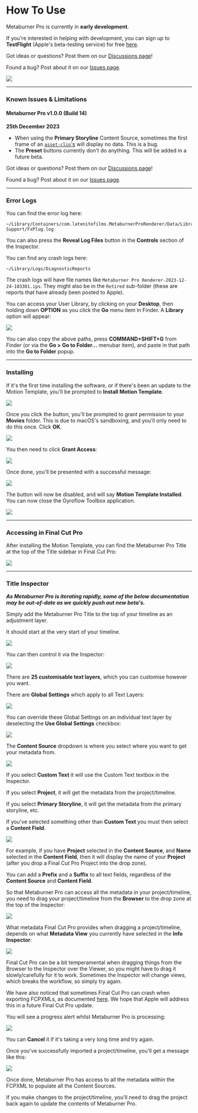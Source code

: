# How To Use

Metaburner Pro is currently in **early development**.

If you're interested in helping with development, you can sign up to **TestFlight** (Apple's beta-testing service) for free [here](https://testflight.apple.com/join/dw7S2veN).

Got ideas or questions? Post them on our [Discussions page](https://github.com/latenitefilms/metaburnerpro/discussions)!

Found a bug? Post about it on our [Issues page](https://github.com/latenitefilms/metaburnerpro/issues).

![](/static/overlay-example.png)

---

### Known Issues & Limitations

#### Metaburner Pro v1.0.0 (Build 14)

**25th December 2023**

- When using the **Primary Storyline** Content Source, sometimes the first frame of an [`asset-clip`'s](https://developer.apple.com/documentation/professional_video_applications/fcpxml_reference/story_elements/asset-clip) will display no data. This is a bug.
- The **Preset** buttons currently don't do anything. This will be added in a future beta.

Got ideas or questions? Post them on our [Discussions page](https://github.com/latenitefilms/metaburnerpro/discussions)!

Found a bug? Post about it on our [Issues page](https://github.com/latenitefilms/metaburnerpro/issues).

---

### Error Logs

You can find the error log here:

```
~/Library/Containers/com.latenitefilms.MetaburnerProRenderer/Data/Library/Application Support/FxPlug.log
```

You can also press the **Reveal Log Files** button in the **Controls** section of the Inspector.

You can find any crash logs here:

```
~/Library/Logs/DiagnosticReports
```

The crash logs will have file names like `Metaburner Pro Renderer-2023-12-24-103301.ips`. They might also be in the `Retired` sub-folder (these are reports that have already been posted to Apple).

You can access your User Library, by clicking on your **Desktop**, then holding down **OPTION** as you click the **Go** menu item in Finder. A **Library** option will appear:

![](static/finder-library.png)

You can also copy the above paths, press **COMMAND+SHIFT+G** from Finder (or via the **Go > Go to Folder...** menubar item), and paste in that path into the **Go to Folder** popup.

---

### Installing

If it's the first time installing the software, or if there's been an update to the Motion Template, you'll be prompted to **Install Motion Template**.

![](static/install-01.png)

Once you click the button, you'll be prompted to grant permission to your **Movies** folder. This is due to macOS's sandboxing, and you'll only need to do this once. Click **OK**.

![](static/install-02.png)

You then need to click **Grant Access**:

![](static/install-03.png)

Once done, you'll be presented with a successful message:

![](static/install-04.png)

The button will now be disabled, and will say **Motion Template Installed**. You can now close the Gyroflow Toolbox application.

![](static/install-05.png)

---

### Accessing in Final Cut Pro

After installing the Motion Template, you can find the Metaburner Pro Title at the top of the Title sidebar in Final Cut Pro:

![](static/title-browser.png)

---

### Title Inspector

_**As Metaburner Pro is iterating rapidly, some of the below documentation may be out-of-date as we quickly push out new beta's.**_

Simply add the Metaburner Pro Title to the top of your timeline as an adjustment layer.

It should start at the very start of your timeline.

![](static/timeline.png)

You can then control it via the Inspector:

![](static/inspector.png)

There are **25 customisable text layers**, which you can customise however you want.

There are **Global Settings** which apply to all Text Layers:

![](static/global-settings.png)

You can override these Global Settings on an individual text layer by deselecting the **Use Global Settings** checkbox:

![](static/text-layer.png)

The **Content Source** dropdown is where you select where you want to get your metadata from.

![](static/content-source.png)

If you select **Custom Text** it will use the Custom Text textbox in the Inspector.

If you select **Project**, it will get the metadata from the project/timeline.

If you select **Primary Storyline**, it will get the metadata from the primary storyline, etc.

If you've selected something other than **Custom Text** you must then select a **Content Field**.

![](static/content-field.png)

For example, if you have **Project** selected in the **Content Source**, and **Name** selected in the **Content Field**, then it will display the name of your **Project** (after you drop a Final Cut Pro Project into the drop zone).

You can add a **Prefix** and a **Suffix** to all text fields, regardless of the **Content Source** and **Content Field**.

So that Metaburner Pro can access all the metadata in your project/timeline, you need to drag your project/timeline from the **Browser** to the drop zone at the top of the Inspector:

![](static/drop-zone.png)

What metadata Final Cut Pro provides when dragging a project/timeline, depends on what **Metadata View** you currently have selected in the **Info Inspector**:

![](static/metadata-view.png)

Final Cut Pro can be a bit temperamental when dragging things from the Browser to the Inspector over the Viewer, so you might have to drag it slowly/carefully for it to work. Sometimes the Inspector will change views, which breaks the workflow, so simply try again.

We have also noticed that sometimes Final Cut Pro can crash when exporting FCPXMLs, as documented [here](https://github.com/CommandPost/FCPCafe/issues/307). We hope that Apple will address this in a future Final Cut Pro update.

You will see a progress alert whilst Metaburner Pro is processing:

![](static/loading.png)

You can **Cancel** it if it's taking a very long time and try again.

Once you've successfully imported a project/timeline, you'll get a message like this:

![](static/import-complete.png)

Once done, Metaburner Pro has access to all the metadata within the FCPXML to populate all the Content Sources.

If you make changes to the project/timeline, you'll need to drag the project back again to update the contents of Metaburner Pro.